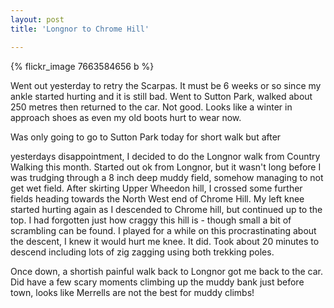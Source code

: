 ```yaml
---
layout: post
title: 'Longnor to Chrome Hill'

---
```

{% flickr_image 7663584656 b %}

 Went out yesterday to retry the Scarpas. It must be 6 weeks or so since my
ankle started hurting and it is still bad. Went to Sutton Park, walked about 250
metres then returned to the car. Not good. Looks like a winter in approach shoes
as even my old boots hurt to wear now.

<!--more--> Was only going to go to Sutton  Park today for short walk but after
yesterdays disappointment, I decided to do the Longnor  walk from Country
Walking this month. Started out ok from Longnor, but it wasn't long before I was
trudging through a 8 inch deep muddy field, somehow managing to not get wet
field. After skirting Upper Wheedon hill, I crossed some further fields heading
towards the North West end of Chrome Hill. My left knee started hurting again as
I descended to Chrome hill, but continued up to the top. I had forgotten just how
craggy this hill is - though small a bit of scrambling can be found. I played for
a while on this procrastinating about the descent, I knew it would hurt me knee.
It did. Took about 20 minutes to descend including lots of zig zagging using both
trekking poles.

Once down, a shortish painful walk back to Longnor got me back to the car. Did
have a few scary moments climbing up the muddy bank just before town, looks like
Merrells are not the best for muddy climbs!

